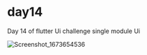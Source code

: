 # day14

Day 14 of flutter Ui challenge
single module Ui

![Screenshot_1673654536](https://user-images.githubusercontent.com/66890167/212439567-28f591a4-bb83-4d41-8feb-499d574a788b.png)

